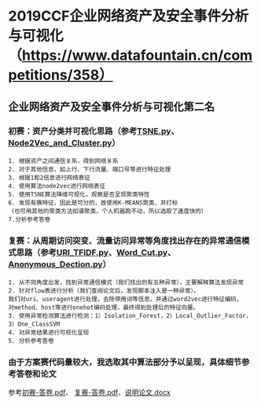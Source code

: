 # 2019CCF企业网络资产及安全事件分析与可视化（https://www.datafountain.cn/competitions/358）

## 企业网络资产及安全事件分析与可视化第二名

### 初赛：资产分类并可视化思路（参考[TSNE.py](./Code/TSNE.py)、[Node2Vec_and_Cluster.py](./Code/Node2Vec_and_Cluster.py)）
    1. 根据资产之间通信关系，得到网络关系
    2. 对于其他信息，如上行、下行流量、端口号等进行特征处理
    3. 根据1和2信息进行网络表征
    4. 使用算法node2vec进行网络表征
    5. 使用TSNE算法降维可视化，观察是否呈现聚类特性
    6. 发现有簇特征，因此是可分的，故使用K-MEANS聚类、并打标
    （也可用其他的聚类方法如谱聚类，个人机器跑不动，所以选取了速度快的）
    7.分析参考答卷

### 复赛：从周期访问突变、流量访问异常等角度找出存在的异常通信模式思路（参考[URI_TFIDF.py](./Code/URI_TFIDF.py)、[Word_Cut.py](./Code/Word_Cut.py)、[Anonymous_Dection.py](./Code/Anonymous_Dection.py)）  
    1. 从不同角度出发，找到异常通信模式（我们找出的有五种异常），主要解释算法发现异常
    2. 针对flow表进行分析（我们查阅论文后，发现脚本注入是一种异常）。
    我们对uri、useragent进行处理，去除停用词等信息，并通过word2vec进行特征编码，
    对method、host等进行onehot编码处理，最终得到处理后的特征向量。
    3. 使用异常检测算法进行检测：1）Isolation_Forest，2）Local_Outlier_Factor，3）One_ClassSVM
    4. 对异常结果进行可视化呈现
    5. 分析参考答卷

### 由于方案赛代码量较大，我选取其中算法部分予以呈现，具体细节参考答卷和论文
参考[初赛-答卷.pdf](./Description/初赛-答卷.pdf)、 [复赛-答卷.pdf](./复赛-答卷.pdf)、[说明论文.docx](./Description/说明论文.docx)
